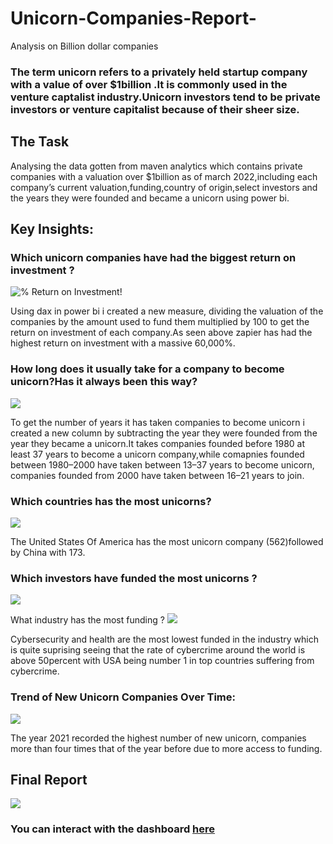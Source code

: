 # Unicorn-Companies-Report-
Analysis on Billion dollar companies 
### The term unicorn refers to a privately held startup company with a value of over $1billion .It is commonly used in the venture captalist industry.Unicorn investors tend to be private investors or venture capitalist because of their sheer size.
## The Task

Analysing the data gotten from maven analytics which contains private companies with a valuation over $1billion as of march 2022,including each company’s current valuation,funding,country of origin,select investors and the years they were founded and became a unicorn using power bi.
## Key Insights:
### Which unicorn companies have had the biggest return on investment ?
![% Return on Investment!](https://github.com/vickkycodes/Unicorn-Companies-Analysis-/assets/103611857/3ef37f60-5f49-4095-84e6-e3fdb9c011e0)

Using dax in power bi i created a new measure, dividing the valuation of the companies by the amount used to fund them multiplied by 100 to get the return on investment of each company.As seen above zapier has had the highest return on investment with a massive 60,000%.
### How long does it usually take for a company to become unicorn?Has it always been this way?
![](https://github.com/vickkycodes/Unicorn-Companies-Analysis-/assets/103611857/daeec898-ff0f-4d1d-8a2a-acc6b867b9d3)

To get the number of years it has taken companies to become unicorn i created a new column by subtracting the year they were founded from the year they became a unicorn.It takes companies founded before 1980 at least 37 years to become a unicorn company,while comapnies founded between 1980–2000 have taken between 13–37 years to become unicorn, companies founded from 2000 have taken between 16–21 years to join.
### Which countries has the most unicorns?
![](https://github.com/vickkycodes/Unicorn-Companies-Analysis-/assets/103611857/dd490c57-76c1-4771-a4c0-c6e5d19f6f84)

The United States Of America has the most unicorn company (562)followed by China with 173.
### Which investors have funded the most unicorns ?
![](https://github.com/vickkycodes/Unicorn-Companies-Analysis-/assets/103611857/5bd16d9f-1934-4334-a570-5dfa626e64af)

What industry has the most funding ?
![](https://github.com/vickkycodes/Unicorn-Companies-Analysis-/assets/103611857/2e9bcf42-87bc-4c48-a212-9dddd5843748)

Cybersecurity and health are the most lowest funded in the industry which is quite suprising seeing that the rate of cybercrime around the world is above 50percent with USA being number 1 in top countries suffering from cybercrime.
### Trend of New Unicorn Companies Over Time:
![](https://github.com/vickkycodes/Unicorn-Companies-Analysis-/assets/103611857/bf9e1e3e-269f-46dd-840f-7b6eb2335c17)

The year 2021 recorded the highest number of new unicorn, companies more than four times that of the year before due to more access to funding.
## Final Report
![](https://github.com/vickkycodes/Unicorn-Companies-Analysis-/assets/103611857/0d1294c4-600f-4614-aea2-e2e65fa26794)
### You can interact with the dashboard [here](https://app.powerbi.com/view?r=eyJrIjoiZmFmOGYyOTktZTQ0Ni00MWRiLWJlNWYtYTQ5MTkxMmI2Nzk1IiwidCI6ImRjZjEzZWE4LWQ5YjUtNGQxNS05NDg4LTQ5ZWI1OTJmNGYzOSIsImMiOjh9)
